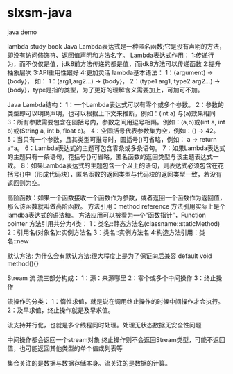 # slxsm-java
java demo

lambda study book
Java Lambda表达式是一种匿名函数;它是没有声明的方法，即没有访问修饰符、返回值声明和方法名字。
Lambda表达式作用：
1:传递行为，而不仅仅是值，jdk8前方法传递的都是值，而jdk8方法可以传递函数
2:提升抽象层次
3:API重用性跟好
4:更加灵活
lambda基本语法：
1：(argument) -> {body}，
如：
1：(arg1,arg2...) -> {body}，
2：(type1 arg1, type2 arg2...) -> {body}，type是指的类型，为了更好的理解含义需要加上，可加可不加。

Java Lambda结构：
1：一个Lambda表达式可以有零个或多个参数。
2：参数的类型即可以明确声明，也可以根据上下文来推断，例如：(int a) 与(a)效果相同
3：所有参数需要包含在圆括号内，参数之间用逗号相隔。例如：(a,b)或(int a, int b)或(String a, int b, float c)。
4：空圆括号代表参数集为空，例如：() -> 42。
5：当只有一个参数，且其类型可推导时，圆括号()可省略，例如： a -> return a*a。
6：Lambda表达式的主题可包含零条或多条语句。
7：如果Lambda表达式的主题只有一条语句，花括号{}可省略，匿名函数的返回类型与该主题表达式一致。
8：如果Lambda表达式的主题包含一个以上的语句，则表达式必须包含在花括号{}中（形成代码块），匿名函数的返回类型与代码块的返回类型一致，若没有返回则为空。

高阶函数：如果一个函数接收一个函数作为参数，或者返回一个函数作为返回值，那么该函数就叫做高阶函数。
方法引用：method reference
方法引用实际上是个lamdba表达式的语法糖。
方法应用可以被看为一个“函数指针”，Function pointer
方法引用共分为4类：
    1：类名::静态方法名(classname::staticMethod)
    2：引用名(对象名)::实例方法名
    3：类名::实例方法名
    4:构造方法引用：类名::new
   
默认方法:
为什么会有默认方法:很大程度上是为了保证向后兼容
default void method(){}

Stream 流
流三部分构成：
1：源：来源哪里
2：零个或多个中间操作
3：终止操作

流操作的分类：
1：惰性求值，就是说在调用终止操作的时候中间操作才会执行。
2：及早求值，终止操作就是及早求值。

流支持并行化，也就是多个线程同时处理。处理无状态数据无安全性问题

中间操作都会返回一个stream对象
终止操作则不会返回Stream类型，可能不返回值，也可能返回其他类型的单个值或列表等

集合关注的是数据与数据存储本身。流关注的是数据的计算。
